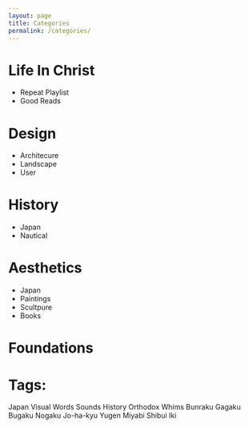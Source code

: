 ```yaml
---
layout: page
title: Categories
permalink: /categories/
---
```

# Life In Christ
  - Repeat Playlist
  - Good Reads

# Design
  - Architecure
  - Landscape
  - User

# History
  - Japan
  - Nautical

# Aesthetics
  - Japan
  - Paintings
  - Scultpure
  - Books

# Foundations

# Tags:
Japan
Visual
Words
Sounds
History
Orthodox
Whims
Bunraku
Gagaku
Bugaku
Nogaku
Jo-ha-kyu
Yugen
Miyabi
Shibui
Iki



